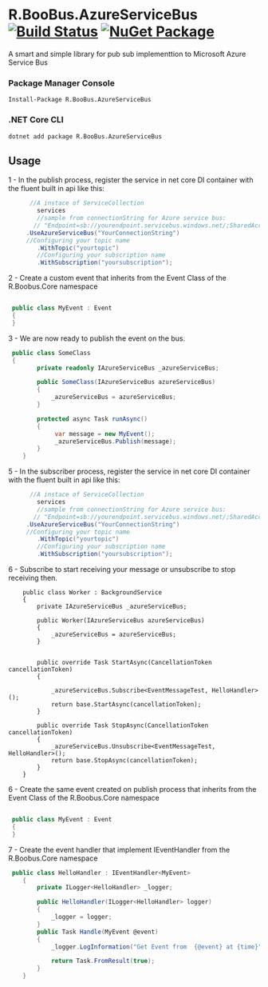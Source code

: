 # R.BooBus.AzureServiceBus [![Build Status](https://travis-ci.com/rnascimento10/R.BooBus.svg?branch=master)](https://travis-ci.com/rnascimento10/R.BooBus) [![NuGet Package](https://img.shields.io/nuget/v/R.Boobus.AzureServiceBus.svg)](https://www.nuget.org/packages/R.BooBus.AzureServiceBus)

A smart and simple library for pub sub implementtion to Microsoft Azure Service Bus

### Package Manager Console

```
Install-Package R.BooBus.AzureServiceBus
```

### .NET Core CLI

```
dotnet add package R.BooBus.AzureServiceBus
```

## Usage

1 - In the publish process, register the service in net core DI container with the fluent built in api like this:

```csharp
      //A instace of ServiceCollection 
        services
        //sample from connectionString for Azure service bus:
       // "Endpoint=sb://yourendpoint.servicebus.windows.net/;SharedAccessKeyName=RootManageSharedAccessKey;SharedAccessKey=yoursharedaccesskey;"
     .UseAzureServiceBus("YourConnectionString")
     //Configuring your topic name
        .WithTopic("yourtopic")
        //Configuring your subscription name
        .WithSubscription("yoursubscription");

```
2 - Create a custom event that inherits from the Event Class of the R.Boobus.Core namespace
```csharp

 public class MyEvent : Event
 {
 }
```
3 - We are now ready to publish the event on the bus.

```csharp
 public class SomeClass 
 {
        private readonly IAzureServiceBus _azureServiceBus;

        public SomeClass(IAzureServiceBus azureServiceBus)
        {
            _azureServiceBus = azureServiceBus;
        }

        protected async Task runAsync()
        {
             var message = new MyEvent();             
             _azureServiceBus.Publish(message);
        }
    }
```
5 - In the subscriber process, register the service in net core DI container with the fluent built in api like this:

```csharp
      //A instace of ServiceCollection 
        services
        //sample from connectionString for Azure service bus:
       // "Endpoint=sb://yourendpoint.servicebus.windows.net/;SharedAccessKeyName=RootManageSharedAccessKey;SharedAccessKey=yoursharedaccesskey;"
     .UseAzureServiceBus("YourConnectionString")
     //Configuring your topic name
        .WithTopic("yourtopic")
        //Configuring your subscription name
        .WithSubscription("yoursubscription");
```

6 - Subscribe to start receiving your message or unsubscribe to stop receiving then.
```
    public class Worker : BackgroundService
    {
        private IAzureServiceBus _azureServiceBus;

        public Worker(IAzureServiceBus azureServiceBus)
        {
            _azureServiceBus = azureServiceBus;
        }

       
        public override Task StartAsync(CancellationToken cancellationToken)
        {

            _azureServiceBus.Subscribe<EventMessageTest, HelloHandler>();
            return base.StartAsync(cancellationToken);
        }

        public override Task StopAsync(CancellationToken cancellationToken)
        {
            _azureServiceBus.Unsubscribe<EventMessageTest, HelloHandler>();
            return base.StopAsync(cancellationToken);
        }
    }
```


6 - Create the same event created on publish process that inherits from the Event Class of the R.Boobus.Core namespace
```csharp

 public class MyEvent : Event
 {
 }
```
7 - Create the event handler that implement IEventHandler<TEvent> from the R.Boobus.Core namespace
```csharp
 public class HelloHandler : IEventHandler<MyEvent>
    {
        private ILogger<HelloHandler> _logger;

        public HelloHandler(ILogger<HelloHandler> logger)
        {
            _logger = logger;
        }
        public Task Handle(MyEvent @event)
        {
            _logger.LogInformation("Get Event from  {@event} at {time}", @event.ToString(), DateTimeOffset.Now);

            return Task.FromResult(true);
        }
    }
```


